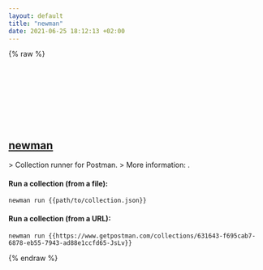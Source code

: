 ```yaml
---
layout: default
title: "newman"
date: 2021-06-25 18:12:13 +02:00
---
```

{% raw %}
<h2 id="newman">
  <a href="/en/common/newman.html">newman</a> <a href="#newman"><svg class="icon">
    <use href="/assets/images/unicode_sprite.svg#link" />
  </svg></a>
</h2>
> Collection runner for Postman.
> More information: <https://github.com/postmanlabs/newman>.

#### Run a collection (from a file):
```shell
newman run {{path/to/collection.json}}
```
#### Run a collection (from a URL):
```shell
newman run {{https://www.getpostman.com/collections/631643-f695cab7-6878-eb55-7943-ad88e1ccfd65-JsLv}}
```
{% endraw %}